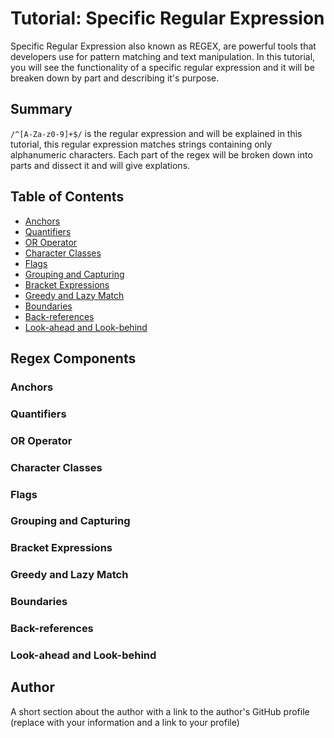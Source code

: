 # Tutorial: Specific Regular Expression

Specific Regular Expression also known as REGEX, are powerful tools that developers use for pattern matching and text manipulation. In this tutorial, you will see the functionality of a specific regular expression and it will be breaken down by part and describing it's purpose.

## Summary

`/^[A-Za-z0-9]+$/` is the regular expression and will be explained in this tutorial, this regular expression matches strings containing only alphanumeric characters. Each part of the regex will be broken down into parts and  dissect it and will give explations.

## Table of Contents

- [Anchors](#anchors)
- [Quantifiers](#quantifiers)
- [OR Operator](#or-operator)
- [Character Classes](#character-classes)
- [Flags](#flags)
- [Grouping and Capturing](#grouping-and-capturing)
- [Bracket Expressions](#bracket-expressions)
- [Greedy and Lazy Match](#greedy-and-lazy-match)
- [Boundaries](#boundaries)
- [Back-references](#back-references)
- [Look-ahead and Look-behind](#look-ahead-and-look-behind)

## Regex Components

### Anchors

### Quantifiers

### OR Operator

### Character Classes

### Flags

### Grouping and Capturing

### Bracket Expressions

### Greedy and Lazy Match

### Boundaries

### Back-references

### Look-ahead and Look-behind

## Author

A short section about the author with a link to the author's GitHub profile (replace with your information and a link to your profile)